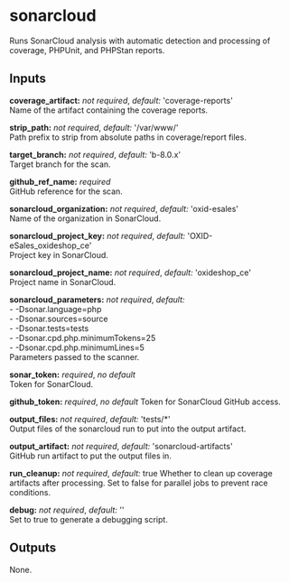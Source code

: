 # sonarcloud

Runs SonarCloud analysis with automatic detection and processing of coverage,
PHPUnit, and PHPStan reports.

## Inputs

**coverage_artifact:** *not required*, *default:* 'coverage-reports'  
Name of the artifact containing the coverage reports.

**strip_path:** *not required*, *default:* '/var/www/'  
Path prefix to strip from absolute paths in coverage/report files.

**target_branch:** *not required*, *default:* 'b-8.0.x'  
Target branch for the scan.

**github_ref_name:** *required*  
GitHub reference for the scan.

**sonarcloud_organization:** *not required*, *default:* 'oxid-esales'  
Name of the organization in SonarCloud.

**sonarcloud_project_key:** *not required*, *default:*
'OXID-eSales_oxideshop_ce'  
Project key in SonarCloud.

**sonarcloud_project_name:** *not required*, *default:* 'oxideshop_ce'  
Project name in SonarCloud.

**sonarcloud_parameters:** *not required*, *default:*  
    - -Dsonar.language=php \
    - -Dsonar.sources=source \
    - -Dsonar.tests=tests \
    - -Dsonar.cpd.php.minimumTokens=25 \
    - -Dsonar.cpd.php.minimumLines=5  
Parameters passed to the scanner.

**sonar_token:** *required*, *no default*  
Token for SonarCloud.

**github_token:** *required*, *no default*
Token for SonarCloud GitHub access.

**output_files:** *not required*, *default:* 'tests/*'  
Output files of the sonarcloud run to put into the output artifact.

**output_artifact:** *not required*, *default:* 'sonarcloud-artifacts'  
GitHub run artifact to put the output files in.

**run_cleanup:** *not required*, *default:* true
Whether to clean up coverage artifacts after processing. Set to false for
parallel jobs to prevent race conditions.

**debug:** *not required*, *default:* ''  
Set to true to generate a debugging script.

## Outputs

None.
